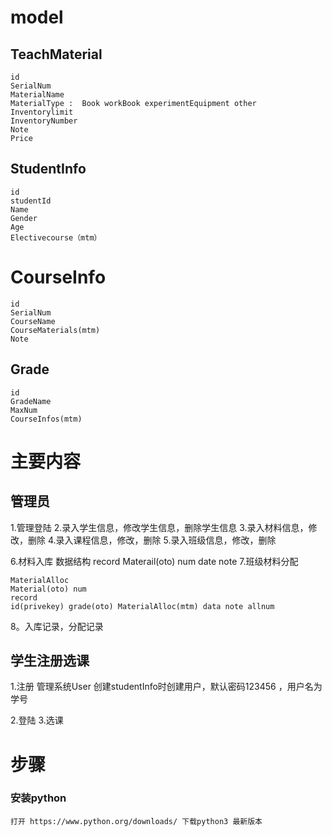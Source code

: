 # model
## TeachMaterial
    id
    SerialNum
    MaterialName
    MaterialType :  Book workBook experimentEquipment other
    Inventorylimit
    InventoryNumber
    Note
    Price

 ## StudentInfo
    id
    studentId
    Name
    Gender
    Age
    Electivecourse（mtm）


# CourseInfo
    id
    SerialNum
    CourseName
    CourseMaterials(mtm)
    Note

 ## Grade
    id
    GradeName 
    MaxNum
    CourseInfos(mtm)




# 主要内容
## 管理员
1.管理登陆
2.录入学生信息，修改学生信息，删除学生信息
3.录入材料信息，修改，删除
4.录入课程信息，修改，删除
5.录入班级信息，修改，删除

6.材料入库
    数据结构
    record
    Materail(oto) num date note
7.班级材料分配

    MaterialAlloc
    Material(oto) num 
    record
    id(privekey) grade(oto) MaterialAlloc(mtm) data note allnum
    
8。入库记录，分配记录

## 学生注册选课
1.注册
    管理系统User 创建studentInfo时创建用户，默认密码123456 ，用户名为学号
    
2.登陆
3.选课


# 步骤
### 安装python
    打开 https://www.python.org/downloads/ 下载python3 最新版本
    

